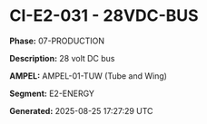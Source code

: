 # CI-E2-031 - 28VDC-BUS

**Phase:** 07-PRODUCTION

**Description:** 28 volt DC bus

**AMPEL:** AMPEL-01-TUW (Tube and Wing)

**Segment:** E2-ENERGY

**Generated:** 2025-08-25 17:27:29 UTC
